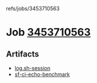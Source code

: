 refs/jobs/3453710563

# Job [3453710563](https://github.com/rokmoln/support-firecloud/runs/3453710563?check_suite_focus=true)

## Artifacts

* [log.sh-session](log.sh-session)
* [sf-ci-echo-benchmark](sf-ci-echo-benchmark)

